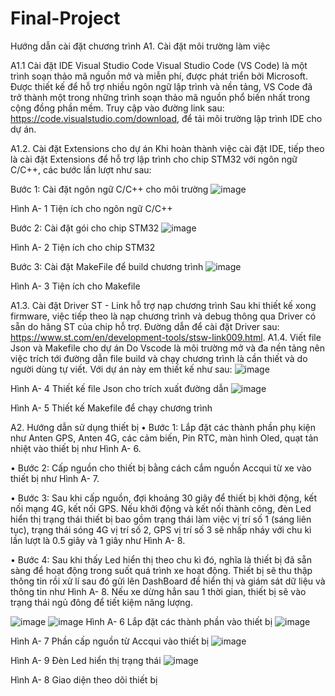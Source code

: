 # Final-Project
Hướng dẫn cài đặt chương trình
A1. Cài đặt môi trường làm việc

A1.1 Cài đặt IDE Visual Studio Code
Visual Studio Code (VS Code) là một trình soạn thảo mã nguồn mở và miễn phí, được phát triển bởi Microsoft. Được thiết kế để hỗ trợ nhiều ngôn ngữ lập trình và nền tảng, VS Code đã trở thành một trong những trình soạn thảo mã nguồn phổ biến nhất trong cộng đồng phần mềm. 
Truy cập vào đường link sau: https://code.visualstudio.com/download, để tải môi trường lập trình IDE cho dự án. 

A1.2. Cài đặt Extensions cho dự án
Khi hoàn thành việc cài đặt IDE, tiếp theo là cài đặt Extensions để hỗ trợ lập trình cho chip STM32 với ngôn ngữ C/C++, các bước lần lượt như sau:

Bước 1: Cài đặt ngôn ngữ C/C++ cho môi trường
 ![image](https://github.com/huyhoanghust/Final-Project/assets/83686238/c5723ca9-b5d8-49d0-95a0-e8a20d4d52d6)
 
Hình A- 1 Tiện ích cho ngôn ngữ C/C++

Bước 2: Cài đặt gói cho chip STM32
 ![image](https://github.com/huyhoanghust/Final-Project/assets/83686238/815e266c-3108-4ea5-8891-b92105ee2d6e)
 
Hình A- 2 Tiện ích cho chip STM32

Bước 3: Cài đặt MakeFile để build chương trình
 ![image](https://github.com/huyhoanghust/Final-Project/assets/83686238/ee57ca89-b4ee-4c80-89d3-e414a22be766)
 
Hình A- 3 Tiện ích cho Makefile

A1.3. Cài đặt Driver ST - Link hỗ trợ nạp chương trình
Sau khi thiết kế xong firmware, việc tiếp theo là nạp chương trình và debug thông qua Driver có sẵn do hãng ST của chip hỗ trợ. Đường dẫn để cài đặt Driver sau: https://www.st.com/en/development-tools/stsw-link009.html. 
A1.4. Viết file Json và Makefile cho dự án
Do Vscode là môi trường mở và đa nền tảng nên việc trích tới đường dẫn file build và chạy chương trình là cần thiết và do người dùng tự viết. Với dự án này em thiết kế như sau:
 ![image](https://github.com/huyhoanghust/Final-Project/assets/83686238/d7a35f4a-14a7-47c9-ad6c-99cba1571213)
 
Hình A- 4 Thiết kế file Json cho trích xuất đường dẫn
 ![image](https://github.com/huyhoanghust/Final-Project/assets/83686238/996a47c2-0fff-4ea4-98a0-36edac88ad6f)
 
Hình A- 5 Thiết kế Makefile để chạy chương trình

A2. Hướng dẫn sử dụng thiết bị
•	Bước 1: Lắp đặt các thành phần phụ kiện như Anten GPS, Anten 4G, các cảm biến, Pin RTC, màn hình Oled, quạt tản nhiệt vào thiết bị như Hình A- 6.

•	Bước 2: Cấp nguồn cho thiết bị bằng cách cắm nguồn Accqui từ xe vào thiết bị như Hình A- 7. 

•	Bước 3: Sau khi cấp nguồn, đợi khoảng 30 giây để thiết bị khởi động, kết nối mạng 4G, kết nối GPS. Nếu khởi động và kết nối thành công, đèn Led hiển thị trạng thái thiết bị bao gồm trạng thái làm việc vị trí số 1 (sáng liên tục), trạng thái sóng 4G vị trí số 2, GPS vị trí số 3 sẽ nhấp nháy với chu kì lần lượt là 0.5 giây và 1 giây như Hình A- 8.

•	Bước 4: Sau khi thấy Led hiển thị theo chu kì đó, nghĩa là thiết bị đã sẵn sàng để hoạt động trong suốt quá trình xe hoạt động. Thiết bị sẽ thu thập thông tin rồi xử lí sau đó gửi lên DashBoard để hiển thị và giám sát dữ liệu và thông tin như Hình A- 8. Nếu xe dừng hẳn sau 1 thời gian, thiết bị sẽ vào trạng thái ngủ đông để tiết kiệm năng lượng.

  ![image](https://github.com/huyhoanghust/Final-Project/assets/83686238/d8d9d3e5-0b68-47c7-939b-f954a203058e)
  ![image](https://github.com/huyhoanghust/Final-Project/assets/83686238/6c23b6c8-5d35-4775-a99c-d9a40fa2392c)
Hình A- 6 Lắp đặt các thành phần vào thiết bị
 ![image](https://github.com/huyhoanghust/Final-Project/assets/83686238/878ae12d-6449-4d7b-a6ea-850c1c8dc371)
 
Hình A- 7 Phần cấp nguồn từ Accqui vào thiết bị
 ![image](https://github.com/huyhoanghust/Final-Project/assets/83686238/ba3e85c6-6fa2-41ae-b40d-e9ae7586e70e)
 
Hình A- 9 Đèn Led hiển thị trạng thái
 ![image](https://github.com/huyhoanghust/Final-Project/assets/83686238/11c1e8b1-b9d4-4b04-b74c-680d8b6957d2)
 
Hình A- 8 Giao diện theo dõi thiết bị

